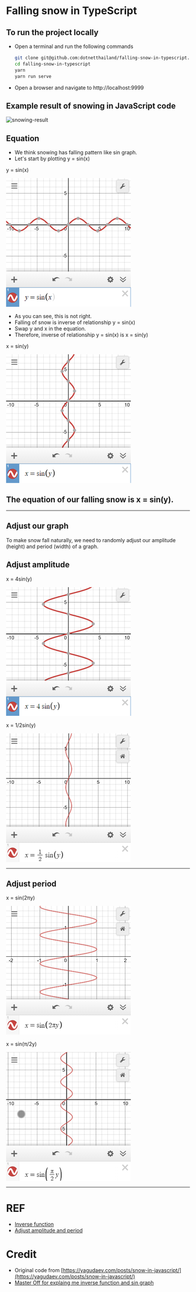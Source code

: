 # Falling snow in TypeScript

## To run the project locally

- Open a terminal and run the following commands
  ```sh
  git clone git@github.com:dotnetthailand/falling-snow-in-typescript.git
  cd falling-snow-in-typescript
  yarn
  yarn run serve
  ```
- Open a browser and navigate to http://localhost:9999

## Example result of snowing in JavaScript code

![snowing-result](snowing-result.gif)

## Equation

-   We think snowing has falling pattern like sin graph.
-   Let's start by plotting y = sin(x)

y = sin(x)

![y = sin(x)](<y=sin(x).png>)

-   As you can see, this is not right.
-   Falling of snow is inverse of relationship y = sin(x)
-   Swap y and x in the equation.
-   Therefore, inverse of relationship y = sin(x) is x = sin(y)

x = sin(y)

![x=sin(y)](<x=sin(y).png>)

## The equation of our falling snow is **x = sin(y)**.

---

## Adjust our graph

To make snow fall naturally, we need to randomly adjust our amplitude (height) and period (width) of a graph.

## Adjust amplitude

x = 4sin(y)

![x = 4sin(y)](<x=sin(y)-amplitude.png>)

x = 1/2sin(y)

![x = 1/2sin(y)](<x=sin(y)-amplitude-2.png>)

---

## Adjust period

x = sin(2πy)

![x = sin(2πy)](<x=sin(y)-period.png>)

x = sin(π/2y)

![x = sin(π/2y)](<x=sin(y)-period-2.png>)

---

# REF

-   [Inverse function](https://www.youtube.com/watch?v=zVG6MBFkiOo)
-   [Adjust amplitude and period](https://www.dummies.com/education/math/trigonometry/adjusting-the-period-of-a-sine-function/)

# Credit

-   Original code from [https://yagudaev.com/posts/snow-in-javascript/](https://yagudaev.com/posts/snow-in-javascript/)
-   [Master Off for explaing me inverse function and sin graph](https://www.facebook.com/athum.thum)
